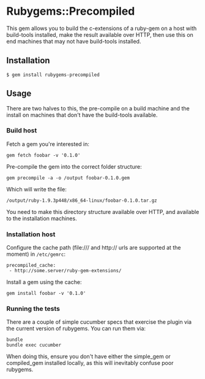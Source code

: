 # Rubygems::Precompiled

This gem allows you to build the c-extensions of a ruby-gem on a host with build-tools installed, make the result available over HTTP, then use this on end machines that may not have build-tools installed.

## Installation

    $ gem install rubygems-precompiled

## Usage

There are two halves to this, the pre-compile on a build machine and the install
on machines that don't have the build-tools available.

### Build host

Fetch a gem you're interested in:

    gem fetch foobar -v '0.1.0'

Pre-compile the gem into the correct folder structure:

    gem precompile -a -o /output foobar-0.1.0.gem

Which will write the file:

    /output/ruby-1.9.3p448/x86_64-linux/foobar-0.1.0.tar.gz

You need to make this directory structure available over HTTP, and available to the installation machines.

### Installation host

Configure the cache path (file:/// and http:// urls are supported at the moment) in `/etc/gemrc`:

    precompiled_cache:
     - http://some.server/ruby-gem-extensions/

Install a gem using the cache:

    gem install foobar -v '0.1.0'

### Running the tests

There are a couple of simple cucumber specs that exercise the plugin via the current version of rubygems. You can run them via:

    bundle
    bundle exec cucumber

When doing this, ensure you don't have either the simple_gem or compiled_gem installed locally, as this will inevitably confuse poor rubygems.

